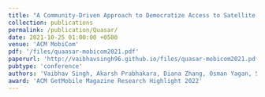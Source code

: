 ```yaml
---
title: "A Community-Driven Approach to Democratize Access to Satellite Ground Stations"
collection: publications
permalink: /publication/Quasar/
date: 2021-10-25 01:00:00 +0500
venue: 'ACM MobiCom'
pdf: '/files/quaasar-mobicom2021.pdf'
paperurl: 'http://vaibhavsingh96.github.io/files/quasar-mobicom2021.pdf'
pubtype: 'conference'
authors: 'Vaibhav Singh, Akarsh Prabhakara, Diana Zhang, Osman Yagan, Swarun Kumar'
award: 'ACM GetMobile Magazine Research Highlight 2022'
---
```

